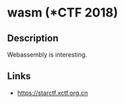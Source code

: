 # wasm (*CTF 2018)

## Description
>>>
Webassembly is interesting.
>>>

## Links
* https://starctf.xctf.org.cn
